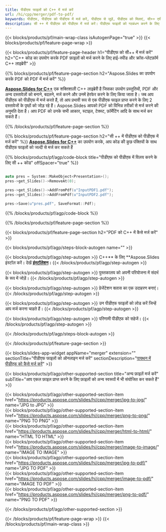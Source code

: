 ```yaml
---
title: पीडीएफ फाइलों को C++ में मर्ज करें
url: /hi/cpp/merger/pdf-to-pdf/
keywords: पीडीएफ, पीडीएफ को पीडीएफ में मर्ज करें, पीडीएफ से जुड़ें, पीडीएफ को मिलाएं, सी++ एपीआई, सी++ लाइब्रेरी
description: सी ++ में पीडीएफ को पीडीएफ में मर्ज करें। पीडीएफ फाइलों को गठबंधन करने के लिए सी ++ लाइब्रेरी एपीआई का प्रयोग करें
---
```


{{< blocks/products/pf/main-wrap-class isAutogenPage="true" >}}
{{< blocks/products/pf/feature-page-wrap >}}

{{< blocks/products/pf/feature-page-header h1="पीडीएफ को सी++ में मर्ज करें" h2="C++ कोड का उपयोग करके PDF फ़ाइलों को मर्ज करने के लिए हाई-स्पीड और क्रॉस-प्लेटफ़ॉर्म C++ लाइब्रेरी" >}}

{{% blocks/products/pf/feature-page-section h2="Aspose.Slides का उपयोग करके PDF को PDF में मर्ज करें" %}}

[**Aspose.Slides for C++**](https://products.aspose.com/slides/hi/cpp/) एक शक्तिशाली C++ लाइब्रेरी है जिसका उपयोग प्रस्तुतियों, PDF और अन्य दस्तावेज़ों को बनाने, बदलने, मर्ज करने और उनमें हेरफेर करने के लिए किया जाता है। जब आप पीडीएफ को पीडीएफ में मर्ज करते हैं, तो आप प्रभावी रूप से एक पीडीएफ फाइल प्राप्त करने के लिए 2 दस्तावेजों के पृष्ठों को जोड़ रहे हैं। Aspose.Slides आपको PDF को विभिन्न तरीकों से मर्ज करने की अनुमति देता है। आप PDF को उनके सभी आकार, स्टाइल, टेक्स्ट, फ़ॉर्मेटिंग आदि के साथ मर्ज कर सकते हैं।

{{% /blocks/products/pf/feature-page-section %}}




{{% blocks/products/pf/feature-page-section  h2="सी ++ में पीडीएफ को पीडीएफ में मर्ज करें" %}}
[**Aspose.Slides for C++**](https://products.aspose.com/slides/hi/cpp/) का उपयोग करके, आप कोड की कुछ पंक्तियों के साथ पीडीएफ फाइलों को जल्दी से मर्ज कर सकते हैं

{{% blocks/products/pf/agp/code-block title="पीडीएफ को पीडीएफ में विलय करने के लिए सी ++ कोड" offSpacer="true" %}}
```cpp

auto pres = System::MakeObject<Presentation>();
pres->get_Slides()->RemoveAt(0);

pres->get_Slides()->AddFromPdf(u"InputPDF1.pdf");
pres->get_Slides()->AddFromPdf(u"InputPDF2.pdf");

pres->Save(u"pres.pdf", SaveFormat::Pdf);
```
{{% /blocks/products/pf/agp/code-block %}}

{{% /blocks/products/pf/feature-page-section %}}




{{< blocks/products/pf/feature-page-section  h2="PDF को C++ में कैसे मर्ज करें" >}}


{{< blocks/products/pf/agp/steps-block-autogen name="" >}}


{{< blocks/products/pf/agp/step-autogen >}}
C++** के लिए **Aspose.Slides इंस्टॉल करें। देखें [**इंस्टॉलेशन**](https://docs.aspose.com/slides/cpp/installation/)।
{{< /blocks/products/pf/agp/step-autogen >}}

{{< blocks/products/pf/agp/step-autogen >}}
पुस्तकालय को अपनी परियोजना में संदर्भ के रूप में जोड़ें।
{{< /blocks/products/pf/agp/step-autogen >}}

{{< blocks/products/pf/agp/step-autogen >}}
प्रेजेंटेशन क्लास का एक उदाहरण बनाएं।
{{< /blocks/products/pf/agp/step-autogen >}}

{{< blocks/products/pf/agp/step-autogen >}}
उन पीडीएफ फाइलों को लोड करें जिन्हें आप मर्ज करना चाहते हैं।
{{< /blocks/products/pf/agp/step-autogen >}}

{{< blocks/products/pf/agp/step-autogen >}}
परिणामी पीडीएफ को सहेजें।
{{< /blocks/products/pf/agp/step-autogen >}}


{{< /blocks/products/pf/agp/steps-block-autogen >}}


{{< /blocks/products/pf/feature-page-section >}}




{{< blocks/slides-app-widget  appName="merger" extension="" sectionTitle="पीडीएफ फाइलों को ऑनलाइन मर्ज करें" sectionDescription="[पायथन में पीडीएफ को कैसे मर्ज करें](https://products.aspose.com/slides/hi/python-net/merge/pdf/)" >}}

{{< blocks/products/pf/agp/other-supported-section title="अन्य फ़ाइलें मर्ज करें" subTitle="आप एकल फ़ाइल प्राप्त करने के लिए फ़ाइलों को अन्य स्वरूपों में भी संयोजित कर सकते हैं" >}}

{{< blocks/products/pf/agp/other-supported-section-item href="https://products.aspose.com/slides/hi/cpp/merger/jpg-to-jpg/" name="JPG to JPG" >}}  
{{< blocks/products/pf/agp/other-supported-section-item href="https://products.aspose.com/slides/hi/cpp/merger/png-to-png/" name="PNG TO PNG" >}}  
{{< blocks/products/pf/agp/other-supported-section-item href="https://products.aspose.com/slides/hi/cpp/merger/html-to-html/" name="HTML TO HTML" >}}  
{{< blocks/products/pf/agp/other-supported-section-item href="https://products.aspose.com/slides/hi/cpp/merger/image-to-image/" name="IMAGE TO IMAGE" >}}  
{{< blocks/products/pf/agp/other-supported-section-item href="https://products.aspose.com/slides/hi/cpp/merger/jpg-to-pdf/" name="JPG TO PDF" >}}  
{{< blocks/products/pf/agp/other-supported-section-item href="https://products.aspose.com/slides/hi/cpp/merger/image-to-pdf/" name="IMAGE TO PDF" >}}  
{{< blocks/products/pf/agp/other-supported-section-item href="https://products.aspose.com/slides/hi/cpp/merger/png-to-pdf/" name="PNG TO PDF" >}}  
  


{{< /blocks/products/pf/agp/other-supported-section >}}

{{< /blocks/products/pf/feature-page-wrap >}}
{{< /blocks/products/pf/main-wrap-class >}}